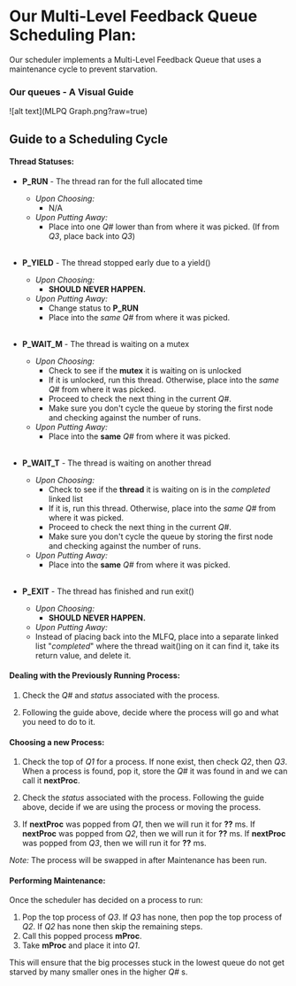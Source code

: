 # Our Multi-Level Feedback Queue Scheduling Plan:
Our scheduler implements a Multi-Level Feedback Queue that uses a maintenance cycle to prevent starvation.
### Our queues - A Visual Guide
![alt text](MLPQ Graph.png?raw=true)

## Guide to a Scheduling Cycle

#### Thread Statuses:
  * **P_RUN** - The thread ran for the full allocated time
    * *Upon Choosing:*
      * N/A
    * *Upon Putting Away:*
      * Place into one *Q#* lower than from where it was picked. (If from *Q3*, place back into *Q3*)<br><br>

  * **P_YIELD** - The thread stopped early due to a yield()
    * *Upon Choosing:*
      * **SHOULD NEVER HAPPEN.**
    * *Upon Putting Away:*
      * Change status to **P_RUN**
      * Place into the *same* *Q#* from where it was picked.<br><br>

  * **P_WAIT_M** - The thread is waiting on a mutex
    * *Upon Choosing:*
      * Check to see if the **mutex** it is waiting on is unlocked
      * If it is unlocked, run this thread. Otherwise, place into the *same* *Q#* from where it was picked.
      * Proceed to check the next thing in the current *Q#*.
      * Make sure you don't cycle the queue by storing the first node and checking against the number of runs.
    * *Upon Putting Away:*
      * Place into the **same** *Q#* from where it was picked.<br><br>

  * **P_WAIT_T** - The thread is waiting on another thread

    * *Upon Choosing:*
      * Check to see if the **thread** it is waiting on is in the *completed* linked list
      * If it is, run this thread. Otherwise, place into the *same* *Q#* from where it was picked.
      * Proceed to check the next thing in the current *Q#*.
      * Make sure you don't cycle the queue by storing the first node and checking against the number of runs.
    * *Upon Putting Away:*
      * Place into the **same** *Q#* from where it was picked.<br><br>

  * **P_EXIT** - The thread has finished and run exit()
    * *Upon Choosing:*
      * **SHOULD NEVER HAPPEN.**
    * *Upon Putting Away:*
     * Instead of placing back into the MLFQ, place into a separate linked list "*completed*" where the thread wait()ing on it can find it, take its return value, and delete it.

#### Dealing with the Previously Running Process:

  1. Check the *Q#* and *status* associated with the process.

  2. Following the guide above, decide where the process will go and what you need to do to it.

#### Choosing a new Process:

  1. Check the top of *Q1* for a process. If none exist, then check *Q2*, then *Q3*. When a process is found, pop it, store the *Q#* it was found in and we can call it **nextProc**.

  2. Check the *status* associated with the process. Following the guide above, decide if we are using the process or moving the process.

  3. If **nextProc** was popped from *Q1*, then we will run it for **??** ms. If **nextProc** was popped from *Q2*, then we will run it for **??** ms. If **nextProc** was popped from *Q3*, then we will run it for **??** ms.

*Note:* The process will be swapped in after Maintenance has been run.

#### Performing Maintenance:

Once the scheduler has decided on a process to run:

  1. Pop the top process of *Q3*. If *Q3* has none, then pop the top process of *Q2*. If *Q2* has none then skip the remaining steps.
  2. Call this popped process **mProc**.
  2. Take **mProc** and place it into *Q1*.

This will ensure that the big processes stuck in the lowest queue do not get starved by many smaller ones in the higher *Q#* s.
